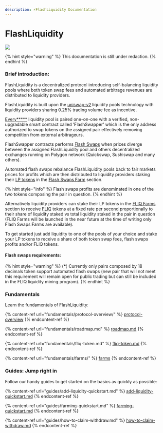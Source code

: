```yaml
---
description: ⚡FlashLiquidity Documentation
---
```


# FlashLiquidity

![](<.gitbook/assets/png\_20220415\_172744\_0000 (1).png>)

{% hint style="warning" %}
This documentation is still under redaction.
{% endhint %}

### Brief introduction:

FlashLiquidity is a decentralized protocol introducing self-balancing liquidity pools where both token swap fees and automated arbitrage revenues are distributed to liquidity providers.

FlashLiquidity is built upon the [uniswap-v2](https://github.com/Uniswap/v2-core) liquidity pools technology with liquidity providers sharing 0.25% trading volume fee as incentive.

[Every**\***](./#requirements) liquidity pool is paired one-on-one with a verified, non-upgradable smart contract called 'FlashSwapper' which is the only address authorized to swap tokens on the assigned pair effectively removing competition from external arbitrageurs.

FlashSwapper contracts performs [Flash Swaps](https://docs.uniswap.org/protocol/V2/guides/smart-contract-integration/using-flash-swaps) when prices diverge between the assigned FlashLiquidity pool and others decentralized exchanges running on Polygon network (Quickswap, Sushiswap and many others).

Automated flash swaps rebalance FlashLiquidity pools back to fair markets prices for profits which are then distributed to liquidity providers staking their [LP tokens](https://coinmarketcap.com/alexandria/glossary/liquidity-provider-tokens-lp-tokens) in the [Flash Swaps Farm](https://www.flashliquidity.finance/#/farm/flashswap) section.

{% hint style="info" %}
Flash swaps profits are denominated in one of the two tokens composing the pair in question.
{% endhint %}

Alternatively liquidity providers can stake their LP tokens in the [FLIQ Farms ](fundamentals/farms/fliq-farms.md)section to receive [FLIQ](fundamentals/fliq-token.md) tokens at a fixed rate per second proportionally to their share of liquidity staked vs total liquidity staked in the pair in question (FLIQ Farms will be launched in the near future at the time of writing only Flash Swaps Farms are available).&#x20;

To get started just add liquidity to one of the pools of your choice and stake your LP tokens to receive a share of both token swap fees, flash swaps profits and/or FLIQ tokens.

#### Flash swaps requirements: <a href="#requirements" id="requirements"></a>

{% hint style="warning" %}
(**\***) Currently only pairs composed by 18 decimals token support automated flash swaps (new pair that will not meet this requirement will remain open for public trading but can still be included in the FLIQ liquidity mining program).
{% endhint %}

### Fundamentals

Learn the fundamentals of FlashLiquidity:

{% content-ref url="fundamentals/protocol-overview/" %}
[protocol-overview](fundamentals/protocol-overview/)
{% endcontent-ref %}

{% content-ref url="fundamentals/roadmap.md" %}
[roadmap.md](fundamentals/roadmap.md)
{% endcontent-ref %}

{% content-ref url="fundamentals/fliq-token.md" %}
[fliq-token.md](fundamentals/fliq-token.md)
{% endcontent-ref %}

{% content-ref url="fundamentals/farms/" %}
[farms](fundamentals/farms/)
{% endcontent-ref %}

### Guides: Jump right in

Follow our handy guides to get started on the basics as quickly as possible:

{% content-ref url="guides/add-liquidity-quickstart.md" %}
[add-liquidity-quickstart.md](guides/add-liquidity-quickstart.md)
{% endcontent-ref %}

{% content-ref url="guides/farming-quickstart.md" %}
[farming-quickstart.md](guides/farming-quickstart.md)
{% endcontent-ref %}

{% content-ref url="guides/how-to-claim-withdraw.md" %}
[how-to-claim-withdraw.md](guides/how-to-claim-withdraw.md)
{% endcontent-ref %}
